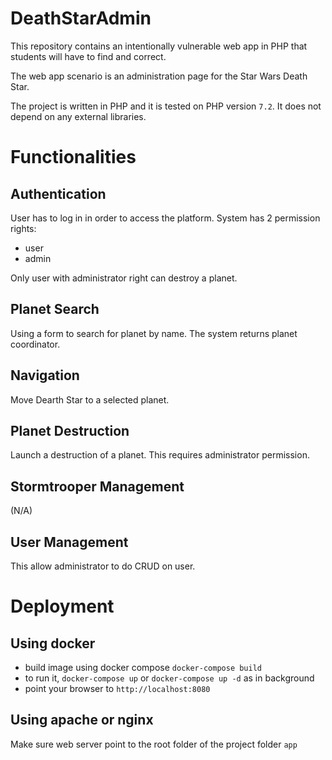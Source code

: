 # DeathStarAdmin

This repository contains an intentionally vulnerable web app in PHP that students will have to find and correct.

The web app scenario is an administration page for the Star Wars Death Star.

The project is written in PHP and it is tested on PHP version `7.2`. It does not depend on any external libraries.

# Functionalities

## Authentication
User has to log in in order to access the platform. System has 2 permission rights:

- user
- admin

Only user with administrator right can destroy a planet.

## Planet Search
Using a form to search for planet by name. The system returns planet coordinator.

## Navigation
Move Dearth Star to a selected planet.

## Planet Destruction
Launch a destruction of a planet. This requires administrator permission.

## Stormtrooper Management
(N/A)

## User Management
This allow administrator to do CRUD on user.

# Deployment

## Using docker

- build image using docker compose `docker-compose build`
- to run it, `docker-compose up` or `docker-compose up -d` as in background
- point your browser to `http://localhost:8080`

## Using apache or nginx

Make sure web server point to the root folder of the project folder `app`